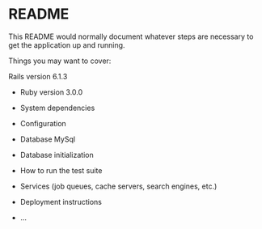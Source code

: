 # README

This README would normally document whatever steps are necessary to get the
application up and running.

Things you may want to cover:

Rails version 6.1.3

* Ruby version 3.0.0

* System dependencies

* Configuration

* Database MySql

* Database initialization

* How to run the test suite

* Services (job queues, cache servers, search engines, etc.)

* Deployment instructions

* ...
